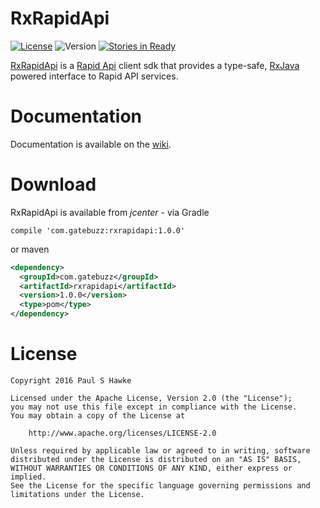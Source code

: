 # RxRapidApi
[![License](https://img.shields.io/badge/License-Apache%202.0-blue.svg?style=plastic)](https://opensource.org/licenses/Apache-2.0) 
![Version](https://img.shields.io/badge/version-1.0.0-blue.svg?style=plastic)
[![Stories in Ready](https://badge.waffle.io/RxRapidApi/RxRapidApi.png?label=ready&title=Ready)](https://waffle.io/RxRapidApi/RxRapidApi)

[RxRapidApi](https://github.com/RxRapidApi/RxRapidApi) is a [Rapid Api](https://www.rapidapi.com/) client sdk that provides a type-safe, [RxJava](https://github.com/ReactiveX/RxJava) powered interface to Rapid API services.

# Documentation

Documentation is available on the [wiki](https://github.com/RxRapidApi/RxRapidApi/wiki).

# Download

RxRapidApi is available from *jcenter* - via Gradle 

```
compile 'com.gatebuzz:rxrapidapi:1.0.0'
```

or maven

```xml
<dependency>
  <groupId>com.gatebuzz</groupId>
  <artifactId>rxrapidapi</artifactId>
  <version>1.0.0</version>
  <type>pom</type>
</dependency>
```

# License

    Copyright 2016 Paul S Hawke

    Licensed under the Apache License, Version 2.0 (the "License");
    you may not use this file except in compliance with the License.
    You may obtain a copy of the License at

        http://www.apache.org/licenses/LICENSE-2.0

    Unless required by applicable law or agreed to in writing, software
    distributed under the License is distributed on an "AS IS" BASIS,
    WITHOUT WARRANTIES OR CONDITIONS OF ANY KIND, either express or implied.
    See the License for the specific language governing permissions and
    limitations under the License.
